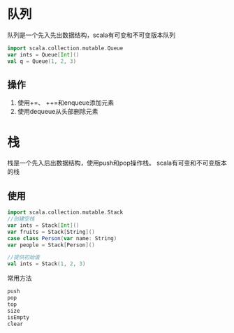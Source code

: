 # 队列

队列是一个先入先出数据结构，scala有可变和不可变版本队列

```scala
import scala.collection.mutable.Queue
var ints = Queue[Int]()
val q = Queue(1, 2, 3)
```

## 操作

1. 使用+=、 ++=和enqueue添加元素
2. 使用dequeue从头部删除元素

# 栈

栈是一个先入后出数据结构，使用push和pop操作栈。 scala有可变和不可变版本的栈

## 使用

```scala
import scala.collection.mutable.Stack
//创建空栈
var ints = Stack[Int]()
var fruits = Stack[String]()
case class Person(var name: String)
var people = Stack[Person]()

//提供初始值
val ints = Stack(1, 2, 3)
```

常用方法

```scala
push
pop
top
size
isEmpty
clear
```





